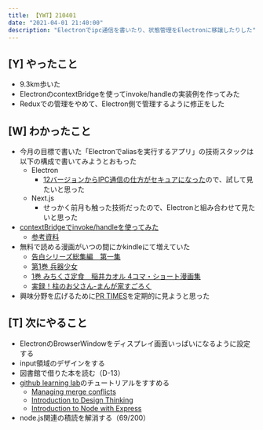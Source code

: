 ```yaml
---
title: 【YWT】210401
date: "2021-04-01 21:40:00"
description: "Electronでipc通信を書いたり、状態管理をElectronに移譲したりした"
---
```


## [Y] やったこと

- 9.3km歩いた
- ElectronのcontextBridgeを使ってinvoke/handleの実装例を作ってみた
- Reduxでの管理をやめて、Electron側で管理するように修正をした

## [W] わかったこと

- 今月の目標で書いた「Electronでaliasを実行するアプリ」の技術スタックは以下の構成で書いてみようとおもった
  - Electron
      - [12バージョンからIPC通信の仕方がセキュアになった](https://qiita.com/hibara/items/c59fb6924610fc22a9db)ので、試して見たいと思った
  - Next.js
      - せっかく前月も触った技術だったので、Electronと組み合わせて見たいと思った
- [contextBridgeでinvoke/handleを使ってみた](https://github.com/LeeDDHH/alias-agent/commit/7e844b04d67d83e6043fd1a7b141b314fcc32132)
  - [参考資料](https://qiita.com/ArtcYu/items/a053f5b6295efaed74bf)
- 無料で読める漫画がいつの間にかkindleにて増えていた
  - [告白シリーズ総集編　第一集](https://www.amazon.co.jp/dp/B08L972L5L)
  - [第1巻 兵器少女](https://www.amazon.co.jp/gp/product/B084TQSGF9)
  - [1巻 みちくさ定食　稲井カオル 4コマ・ショート漫画集](https://www.amazon.co.jp/gp/product/B08BYSD471)
  - [実録！柱のお父さん-まんが家すごろく](https://www.amazon.co.jp/dp/B08QZ9X3HL)
- 興味分野を広げるために[PR TIMES](https://prtimes.jp/)を定期的に見ようと思った

## [T] 次にやること

- ElectronのBrowserWindowをディスプレイ画面いっぱいになるように設定する
- input領域のデザインをする
- 図書館で借りた本を読む（D-13）
- [github learning lab](https://lab.github.com/githubtraining)のチュートリアルをすすめる
  - [Managing merge conflicts](https://lab.github.com/githubtraining/managing-merge-conflicts)
  - [Introduction to Design Thinking](https://lab.github.com/githubtraining/introduction-to-design-thinking)
  - [Introduction to Node with Express](https://lab.github.com/everydeveloper/introduction-to-node-with-express)
- node.js関連の積読を解消する（69/200）

<!-- https://twitter.com/camomile_cafe/status/1377980057084325890?s=20 -->
